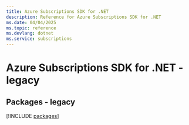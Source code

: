 ```yaml
---
title: Azure Subscriptions SDK for .NET
description: Reference for Azure Subscriptions SDK for .NET
ms.date: 04/04/2025
ms.topic: reference
ms.devlang: dotnet
ms.service: subscriptions
---
```

# Azure Subscriptions SDK for .NET - legacy
## Packages - legacy
[!INCLUDE [packages](subscriptions-index.md)]